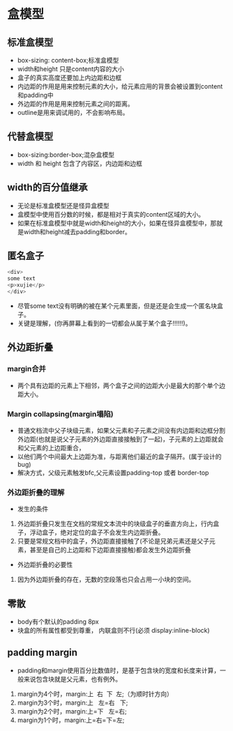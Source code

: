 # 盒模型

## 标准盒模型

* box-sizing: content-box;标准盒模型
* width和height 只是content内容的大小
* 盒子的真实高度还要加上内边距和边框
* 内边距的作用是用来控制元素的大小，给元素应用的背景会被设置到content和padding中
* 外边距的作用是用来控制元素之间的距离。
* outline是用来调试用的，不会影响布局。

## 代替盒模型

* box-sizing:border-box;混杂盒模型
* width 和 height 包含了内容区，内边距和边框

## width的百分值继承

* 无论是标准盒模型还是怪异盒模型
* 盒模型中使用百分数的时候，都是相对于真实的content区域的大小。
* 如果在标准盒模型中就是width和height的大小，如果在怪异盒模型中，那就是width和height减去padding和border。

## 匿名盒子

```javascript
<div>
some text
<p>xujie</p>
</div>
```

* 尽管some text没有明确的被在某个元素里面，但是还是会生成一个匿名块盒子。
* 关键是理解，(你再屏幕上看到的一切都会从属于某个盒子!!!!!!)。

## 外边距折叠

### margin合并

* 两个具有边距的元素上下相邻，两个盒子之间的边距大小是最大的那个单个边距大小。

### Margin collapsing(margin塌陷)

* 普通文档流中父子块级元素，如果父元素和子元素之间没有内边距和边框分割外边距(也就是说父子元素的外边距直接接触到了一起)，子元素的上边距就会和父元素的上边距重合，
* 以他们两个中间最大上边距为准，与距离他们最近的盒子隔开。(属于设计的bug)
* 解决方式，父级元素触发bfc,父元素设置padding-top 或者 border-top

### 外边距折叠的理解

* 发生的条件

1. 外边距折叠只发生在文档的常规文本流中的块级盒子的垂直方向上，行内盒子，浮动盒子，绝对定位的盒子不会发生内边距折叠。
2. 只要是常规文档中的盒子，外边距直接接触了(不论是兄弟元素还是父子元素，甚至是自己的上边距和下边距直接接触)都会发生外边距折叠

* 外边距折叠的必要性

1. 因为外边距折叠的存在，无数的空段落也只会占用一小块的空间。

## 零散

* body有个默认的padding 8px
* 块盒的所有属性都受到尊重， 内联盒则不行(必须 display:inline-block)

## padding margin

* padding和margin使用百分比数值时，是基于包含块的宽度和长度来计算，一般来说包含块就是父元素，也有例外。

1. margin为4个时，margin:上  右  下  左;（为顺时针方向）
2. margin为3个时，margin:上   左=右   下;
3. margin为2个时，margin:上=下   左=右;
4. margin为1个时，margin:上=右=下=左;
